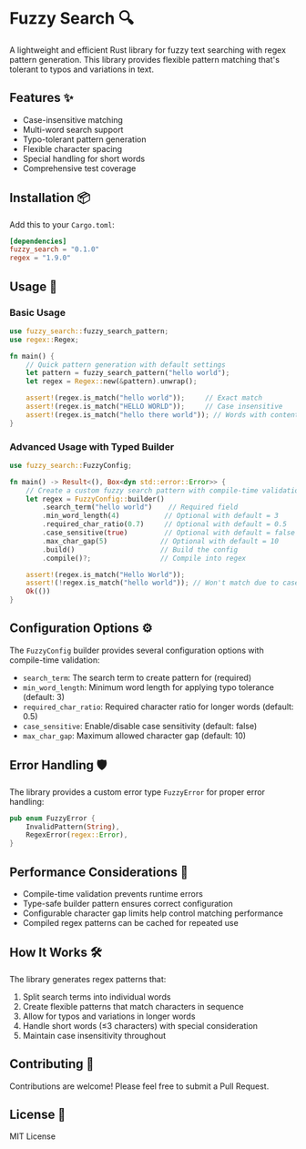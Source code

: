 # Fuzzy Search 🔍

A lightweight and efficient Rust library for fuzzy text searching with regex pattern generation. This library provides flexible pattern matching that's tolerant to typos and variations in text.

## Features ✨

- Case-insensitive matching
- Multi-word search support
- Typo-tolerant pattern generation
- Flexible character spacing
- Special handling for short words
- Comprehensive test coverage

## Installation 📦

Add this to your `Cargo.toml`:

```toml
[dependencies]
fuzzy_search = "0.1.0"
regex = "1.9.0"
```

## Usage 🚀

### Basic Usage

```rust
use fuzzy_search::fuzzy_search_pattern;
use regex::Regex;

fn main() {
    // Quick pattern generation with default settings
    let pattern = fuzzy_search_pattern("hello world");
    let regex = Regex::new(&pattern).unwrap();

    assert!(regex.is_match("hello world"));     // Exact match
    assert!(regex.is_match("HELLO WORLD"));     // Case insensitive
    assert!(regex.is_match("hello there world")); // Words with content between
}
```

### Advanced Usage with Typed Builder

```rust
use fuzzy_search::FuzzyConfig;

fn main() -> Result<(), Box<dyn std::error::Error>> {
    // Create a custom fuzzy search pattern with compile-time validation
    let regex = FuzzyConfig::builder()
        .search_term("hello world")    // Required field
        .min_word_length(4)           // Optional with default = 3
        .required_char_ratio(0.7)     // Optional with default = 0.5
        .case_sensitive(true)         // Optional with default = false
        .max_char_gap(5)             // Optional with default = 10
        .build()                     // Build the config
        .compile()?;                 // Compile into regex

    assert!(regex.is_match("Hello World"));
    assert!(!regex.is_match("hello world")); // Won't match due to case sensitivity
    Ok(())
}
```

## Configuration Options ⚙️

The `FuzzyConfig` builder provides several configuration options with compile-time validation:

- `search_term`: The search term to create pattern for (required)
- `min_word_length`: Minimum word length for applying typo tolerance (default: 3)
- `required_char_ratio`: Required character ratio for longer words (default: 0.5)
- `case_sensitive`: Enable/disable case sensitivity (default: false)
- `max_char_gap`: Maximum allowed character gap (default: 10)

## Error Handling 🛡️

The library provides a custom error type `FuzzyError` for proper error handling:

```rust
pub enum FuzzyError {
    InvalidPattern(String),
    RegexError(regex::Error),
}
```

## Performance Considerations 🚀

- Compile-time validation prevents runtime errors
- Type-safe builder pattern ensures correct configuration
- Configurable character gap limits help control matching performance
- Compiled regex patterns can be cached for repeated use

## How It Works 🛠️

The library generates regex patterns that:

1. Split search terms into individual words
2. Create flexible patterns that match characters in sequence
3. Allow for typos and variations in longer words
4. Handle short words (≤3 characters) with special consideration
5. Maintain case insensitivity throughout

## Contributing 🤝

Contributions are welcome! Please feel free to submit a Pull Request.

## License 📄

MIT License
